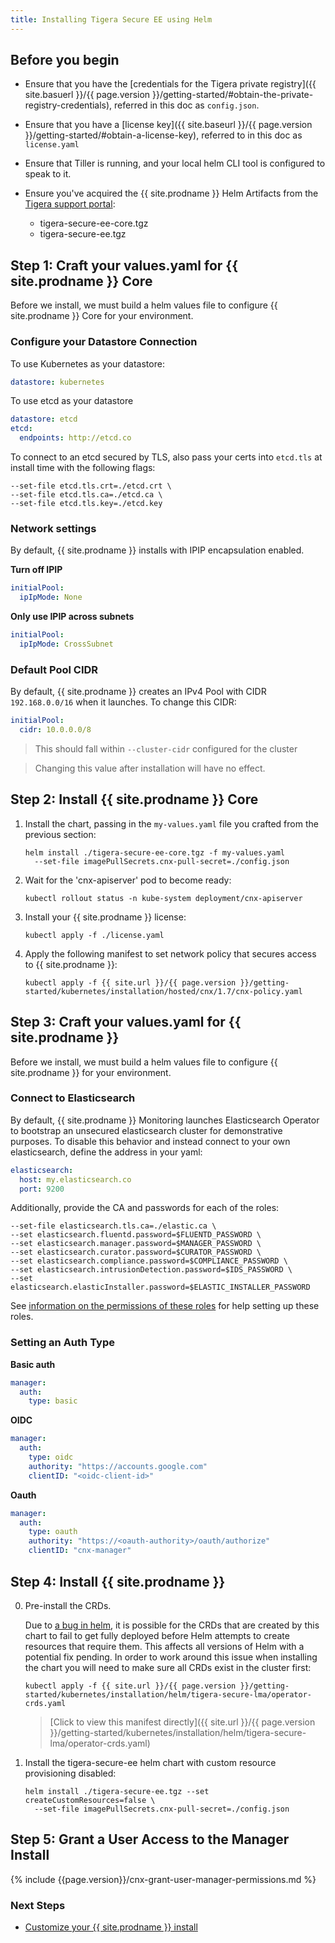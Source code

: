 ```yaml
---
title: Installing Tigera Secure EE using Helm
---
```


## Before you begin

- Ensure that you have the [credentials for the Tigera private registry]({{ site.basuerl }}/{{ page.version }}/getting-started/#obtain-the-private-registry-credentials), referred in this doc as `config.json`.

- Ensure that you have a [license key]({{ site.baseurl }}/{{ page.version }}/getting-started/#obtain-a-license-key), referred to in this doc as `license.yaml`

- Ensure that Tiller is running, and your local helm CLI tool is configured to speak to it.

- Ensure you've acquired the {{ site.prodname }} Helm Artifacts from the [Tigera support portal](https://support.tigera.io):

  - tigera-secure-ee-core.tgz
  - tigera-secure-ee.tgz

## Step 1: Craft your values.yaml for {{ site.prodname }} Core

Before we install, we must build a helm values file to configure {{ site.prodname }} Core for your environment.

### Configure your Datastore Connection

To use Kubernetes as your datastore:

```yaml
datastore: kubernetes
```

To use etcd as your datastore

```yaml
datastore: etcd
etcd:
  endpoints: http://etcd.co
```

To connect to an etcd secured by TLS, also pass your certs into `etcd.tls` at install time with the following flags:

```
--set-file etcd.tls.crt=./etcd.crt \
--set-file etcd.tls.ca=./etcd.ca \
--set-file etcd.tls.key=./etcd.key
```

### Network settings

By default, {{ site.prodname }} installs with IPIP encapsulation enabled.

**Turn off IPIP**

```yaml
initialPool:
  ipIpMode: None
```

**Only use IPIP across subnets**

```yaml
initialPool:
  ipIpMode: CrossSubnet
```

### Default Pool CIDR

By default, {{ site.prodname }} creates an IPv4 Pool with CIDR `192.168.0.0/16` when it launches. To change this CIDR:

```yaml
initialPool:
  cidr: 10.0.0.0/8
```

>This should fall within `--cluster-cidr` configured for the cluster

>Changing this value after installation will have no effect.

## Step 2: Install {{ site.prodname }} Core

1. Install the chart, passing in the `my-values.yaml` file you crafted from the previous section:

   ```
   helm install ./tigera-secure-ee-core.tgz -f my-values.yaml
     --set-file imagePullSecrets.cnx-pull-secret=./config.json
   ```

2. Wait for the 'cnx-apiserver' pod to become ready:

   ```
   kubectl rollout status -n kube-system deployment/cnx-apiserver
   ```

3. Install your {{ site.prodname }} license:

   ```
   kubectl apply -f ./license.yaml
   ```

4. Apply the following manifest to set network policy that secures access to {{ site.prodname }}:

   ```
   kubectl apply -f {{ site.url }}/{{ page.version }}/getting-started/kubernetes/installation/hosted/cnx/1.7/cnx-policy.yaml
   ```

## Step 3: Craft your values.yaml for {{ site.prodname }}

Before we install, we must build a helm values file to configure {{ site.prodname }} for your environment.

### Connect to Elasticsearch

By default, {{ site.prodname }} Monitoring launches Elasticsearch Operator to bootstrap an unsecured elasticsearch cluster for demonstrative purposes. To disable this behavior and instead connect to your own elasticsearch, define the address in your yaml:

```yaml
elasticsearch:
  host: my.elasticsearch.co
  port: 9200
```

Additionally, provide the CA and passwords for each of the roles:

```
--set-file elasticsearch.tls.ca=./elastic.ca \
--set elasticsearch.fluentd.password=$FLUENTD_PASSWORD \
--set elasticsearch.manager.password=$MANAGER_PASSWORD \
--set elasticsearch.curator.password=$CURATOR_PASSWORD \
--set elasticsearch.compliance.password=$COMPLIANCE_PASSWORD \
--set elasticsearch.intrusionDetection.password=$IDS_PASSWORD \
--set elasticsearch.elasticInstaller.password=$ELASTIC_INSTALLER_PASSWORD
```

See [information on the permissions of these roles]({{site.baseurl}}/{{page.version}}/getting-started/kubernetes/installation/byo-elasticsearch#before-you-begin) for help setting up these roles.

### Setting an Auth Type

**Basic auth**

```yaml
manager:
  auth:
    type: basic
```

**OIDC**

```yaml
manager:
  auth:
    type: oidc
    authority: "https://accounts.google.com"
    clientID: "<oidc-client-id>"
```

**Oauth**

```yaml
manager:
  auth:
    type: oauth
    authority: "https://<oauth-authority>/oauth/authorize"
    clientID: "cnx-manager"
```

## Step 4: Install {{ site.prodname }}

0. Pre-install the CRDs.

   Due to [a bug in helm](https://github.com/helm/helm/issues/4925), it is possible for the CRDs that are created by this chart to fail to get fully deployed before Helm attempts to create resources that require them. This affects all versions of Helm with a potential fix pending. In order to work around this issue when installing the chart you will need to make sure all CRDs exist in the cluster first:

   ```
   kubectl apply -f {{ site.url }}/{{ page.version }}/getting-started/kubernetes/installation/helm/tigera-secure-lma/operator-crds.yaml
   ```

   >[Click to view this manifest directly]({{ site.url }}/{{ page.version }}/getting-started/kubernetes/installation/helm/tigera-secure-lma/operator-crds.yaml)

1. Install the tigera-secure-ee helm chart with custom resource provisioning disabled:

   ```
   helm install ./tigera-secure-ee.tgz --set createCustomResources=false \
     --set-file imagePullSecrets.cnx-pull-secret=./config.json
   ```

## Step 5: Grant a User Access to the Manager Install

{% include {{page.version}}/cnx-grant-user-manager-permissions.md %}

### Next Steps

- [Customize your {{ site.prodname }} install](configuring)
